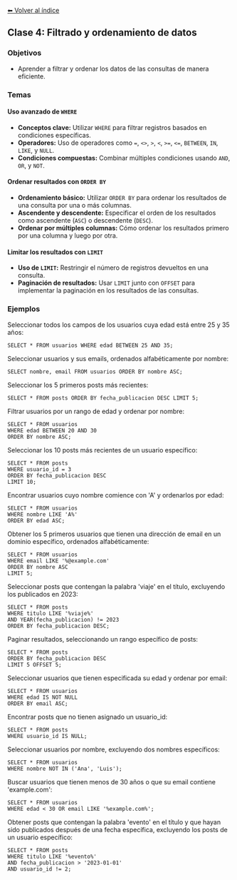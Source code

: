[⬅ Volver al índice](../../README.md)

## Clase 4: Filtrado y ordenamiento de datos

### Objetivos
- Aprender a filtrar y ordenar los datos de las consultas de manera eficiente.

### Temas

#### Uso avanzado de `WHERE`
- **Conceptos clave:** Utilizar `WHERE` para filtrar registros basados en condiciones específicas.
- **Operadores:** Uso de operadores como `=`, `<>`, `>`, `<`, `>=`, `<=`, `BETWEEN`, `IN`, `LIKE`, y `NULL`.
- **Condiciones compuestas:** Combinar múltiples condiciones usando `AND`, `OR`, y `NOT`.

#### Ordenar resultados con `ORDER BY`
- **Ordenamiento básico:** Utilizar `ORDER BY` para ordenar los resultados de una consulta por una o más columnas.
- **Ascendente y descendente:** Especificar el orden de los resultados como ascendente (`ASC`) o descendente (`DESC`).
- **Ordenar por múltiples columnas:** Cómo ordenar los resultados primero por una columna y luego por otra.

#### Limitar los resultados con `LIMIT`
- **Uso de `LIMIT`:** Restringir el número de registros devueltos en una consulta.
- **Paginación de resultados:** Usar `LIMIT` junto con `OFFSET` para implementar la paginación en los resultados de las consultas.

### Ejemplos

Seleccionar todos los campos de los usuarios cuya edad está entre 25 y 35 años:

    SELECT * FROM usuarios WHERE edad BETWEEN 25 AND 35;

Seleccionar usuarios y sus emails, ordenados alfabéticamente por nombre:

    SELECT nombre, email FROM usuarios ORDER BY nombre ASC;

Seleccionar los 5 primeros posts más recientes:

    SELECT * FROM posts ORDER BY fecha_publicacion DESC LIMIT 5;

Filtrar usuarios por un rango de edad y ordenar por nombre:

    SELECT * FROM usuarios
    WHERE edad BETWEEN 20 AND 30
    ORDER BY nombre ASC;

Seleccionar los 10 posts más recientes de un usuario específico:

    SELECT * FROM posts
    WHERE usuario_id = 3
    ORDER BY fecha_publicacion DESC
    LIMIT 10;

Encontrar usuarios cuyo nombre comience con 'A' y ordenarlos por edad:

    SELECT * FROM usuarios
    WHERE nombre LIKE 'A%'
    ORDER BY edad ASC;

Obtener los 5 primeros usuarios que tienen una dirección de email en un dominio específico, ordenados alfabéticamente:

    SELECT * FROM usuarios
    WHERE email LIKE '%@example.com'
    ORDER BY nombre ASC
    LIMIT 5;

Seleccionar posts que contengan la palabra 'viaje' en el título, excluyendo los publicados en 2023:

    SELECT * FROM posts
    WHERE titulo LIKE '%viaje%'
    AND YEAR(fecha_publicacion) != 2023
    ORDER BY fecha_publicacion DESC;

Paginar resultados, seleccionando un rango específico de posts:

    SELECT * FROM posts
    ORDER BY fecha_publicacion DESC
    LIMIT 5 OFFSET 5;

Seleccionar usuarios que tienen especificada su edad y ordenar por email:

    SELECT * FROM usuarios
    WHERE edad IS NOT NULL
    ORDER BY email ASC;

Encontrar posts que no tienen asignado un usuario_id:

    SELECT * FROM posts
    WHERE usuario_id IS NULL;

Seleccionar usuarios por nombre, excluyendo dos nombres específicos:

    SELECT * FROM usuarios
    WHERE nombre NOT IN ('Ana', 'Luis');

Buscar usuarios que tienen menos de 30 años o que su email contiene 'example.com':

    SELECT * FROM usuarios
    WHERE edad < 30 OR email LIKE '%example.com%';

Obtener posts que contengan la palabra 'evento' en el título y que hayan sido publicados después de una fecha específica, excluyendo los posts de un usuario específico:

    SELECT * FROM posts
    WHERE titulo LIKE '%evento%'
    AND fecha_publicacion > '2023-01-01'
    AND usuario_id != 2;